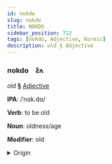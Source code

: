 ```yaml
---
id: nokdo
slug: nokdo
title: NOKDO
sidebar_position: 712
tags: [nokdo, Adjective, Koreic]
description: old § Adjective
---
```


### nokdo&emsp;<span kind="abugida">ƨ̑ʌ</span>

*old* **§** [Adjective](../../tags/Adjective)

**IPA**: /ˈnɑk.dɑ/

**Verb**: to be old

**Noun**: oldness/age

**Modifier**: old

<details>
    <summary>Origin</summary>
    Korean 낡다 nakda [na̠k̚t͈a̠]<br/>
    <em>Koreic Language Family</em>
</details>